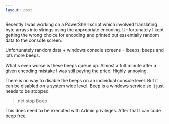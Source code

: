 ```yaml
---
layout: post
---
```

Recently I was working on a PowerShell script which involved translating byte arrays into strings using the appropriate encoding. Unfortunately I kept getting the wrong choice for encoding and printed out essentially random data to the console screen.  

Unfortunately random data + windows console screens = beeps, beeps and lots more beeps.

What's even worse is these beeps queue up. Almost a full minute after a given encoding mistake I was still paying the price. Highly annoying.

There is no way to disable the beeps on an individual console level. But it can be disabled on a system wide level. Beep is a windows service so it just needs to be stopped 

> net stop Beep

This does need to be executed with Admin privileges. After that I can code beep free.

